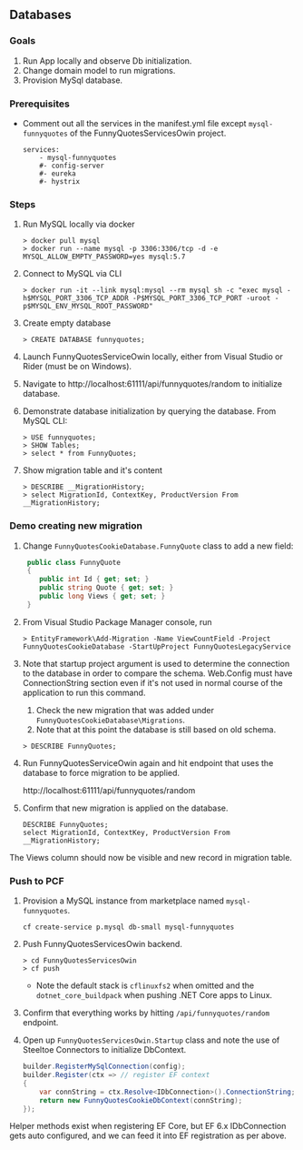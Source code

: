 ## Databases

### Goals
1. Run App locally and observe Db initialization.
1. Change domain model to run migrations.
1. Provision MySql database.

### Prerequisites
* Comment out all the services in the manifest.yml file except `mysql-funnyquotes` of the FunnyQuotesServicesOwin project.

    ```
    services:
        - mysql-funnyquotes
        #- config-server
        #- eureka
        #- hystrix
    ```

### Steps
1. Run MySQL locally via docker

    ```
    > docker pull mysql
    > docker run --name mysql -p 3306:3306/tcp -d -e MYSQL_ALLOW_EMPTY_PASSWORD=yes mysql:5.7
    ```

1. Connect to MySQL via CLI 

    ```
    > docker run -it --link mysql:mysql --rm mysql sh -c "exec mysql -h$MYSQL_PORT_3306_TCP_ADDR -P$MYSQL_PORT_3306_TCP_PORT -uroot -p$MYSQL_ENV_MYSQL_ROOT_PASSWORD"
    ```

1. Create empty database

    ````
    > CREATE DATABASE funnyquotes;
    ````

1. Launch FunnyQuotesServiceOwin locally, either from Visual Studio or Rider (must be on Windows).
1. Navigate to http://localhost:61111/api/funnyquotes/random to initialize database.
1. Demonstrate database initialization by querying the database. From MySQL CLI:

    ```
    > USE funnyquotes;
    > SHOW Tables;
    > select * from FunnyQuotes;
    ```

1. Show migration table and it's content

    ```
    > DESCRIBE __MigrationHistory;
    > select MigrationId, ContextKey, ProductVersion From __MigrationHistory;
    ```

### Demo creating new migration
1. Change `FunnyQuotesCookieDatabase.FunnyQuote` class to add a new field:

    ```csharp
     public class FunnyQuote
     {
        public int Id { get; set; }
        public string Quote { get; set; }
        public long Views { get; set; }
     }
    ```

1. From Visual Studio Package Manager console, run 

    ```
    > EntityFramework\Add-Migration -Name ViewCountField -Project FunnyQuotesCookieDatabase -StartUpProject FunnyQuotesLegacyService
    ```

1. Note that startup project argument is used to determine the connection to the database in order to compare the schema. Web.Config must have ConnectionString section even if it's not used in normal course of the application to run this command.
    1. Check the new migration that was added under `FunnyQuotesCookieDatabase\Migrations`.
    1. Note that at this point the database is still based on old schema.

    ```
    > DESCRIBE FunnyQuotes;
    ```
    
1. Run FunnyQuotesServiceOwin again and hit endpoint that uses the database to force migration to be applied.

    http://localhost:61111/api/funnyquotes/random

1. Confirm that new migration is applied on the database.

    ```
    DESCRIBE FunnyQuotes;
    select MigrationId, ContextKey, ProductVersion From __MigrationHistory;
    ```

  The Views column should now be visible and new record in migration table.

### Push to PCF
1. Provision a MySQL instance from marketplace named `mysql-funnyquotes`.

    ```
    cf create-service p.mysql db-small mysql-funnyquotes
    ```

1. Push FunnyQuotesServicesOwin backend.

    ```
    > cd FunnyQuotesServicesOwin
    > cf push
    ```
    
    * Note the default stack is `cflinuxfs2` when omitted and the `dotnet_core_buildpack` when pushing .NET Core apps to Linux.

1. Confirm that everything works by hitting `/api/funnyquotes/random` endpoint.
1. Open up `FunnyQuotesServicesOwin.Startup` class and note the use of Steeltoe Connectors to initialize DbContext.

    ```csharp
    builder.RegisterMySqlConnection(config);
    builder.Register(ctx => // register EF context
    {
        var connString = ctx.Resolve<IDbConnection>().ConnectionString;
        return new FunnyQuotesCookieDbContext(connString);
    });
    ```                
  Helper methods exist when registering EF Core, but EF 6.x IDbConnection gets auto configured, and we can feed it into EF registration as per above.

